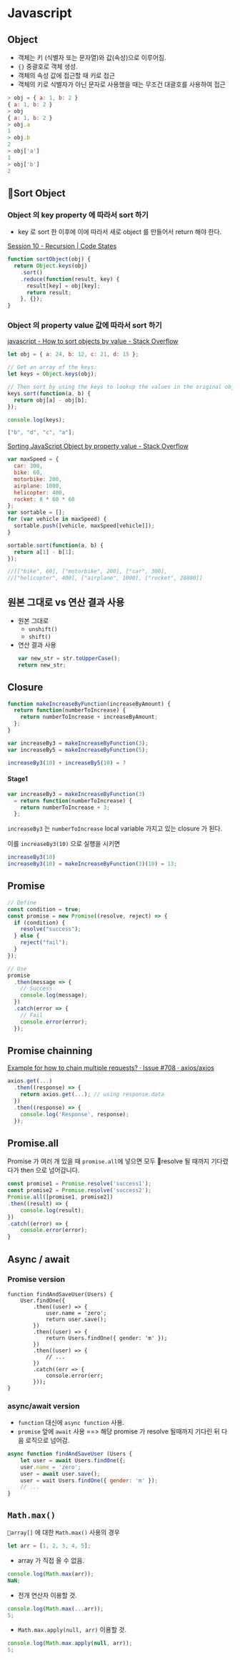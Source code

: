 # Javascript

## Object

- 객체는 키 (식별자 또는 문자열)와 값(속성)으로 이루어짐.
- `{}` 중괄호로 객체 생성.
- 객체의 속성 값에 접근할 때 키로 접근
- 객체의 키로 식별자가 아닌 문자로 사용했을 때는 무조건 대괄호를 사용하여 접근

```javascript
> obj = { a: 1, b: 2 }
{ a: 1, b: 2 }
> obj
{ a: 1, b: 2 }
> obj.a
1
> obj.b
2
> obj['a']
1
> obj['b']
2
```

## Sort Object

### Object 의 key property 에 따라서 sort 하기

- key 로 sort 한 이후에 이에 따라서 새로 object 를 만들어서 return 해야 한다.

[Session 10 - Recursion | Code States](https://learn.codestates.com/courses/386527/lectures/5894776)

```javascript
function sortObject(obj) {
  return Object.keys(obj)
    .sort()
    .reduce(function(result, key) {
      result[key] = obj[key];
      return result;
    }, {});
}
```

### Object 의 property value 값에 따라서 sort 하기

[javascript - How to sort objects by value - Stack Overflow](https://stackoverflow.com/questions/43773092/how-to-sort-objects-by-value)

```javascript
let obj = { a: 24, b: 12, c: 21, d: 15 };

// Get an array of the keys:
let keys = Object.keys(obj);

// Then sort by using the keys to lookup the values in the original object:
keys.sort(function(a, b) {
  return obj[a] - obj[b];
});

console.log(keys);

["b", "d", "c", "a"];
```

[Sorting JavaScript Object by property value - Stack Overflow](https://stackoverflow.com/questions/1069666/sorting-javascript-object-by-property-value)

```javascript
var maxSpeed = {
  car: 300,
  bike: 60,
  motorbike: 200,
  airplane: 1000,
  helicopter: 400,
  rocket: 8 * 60 * 60
};
var sortable = [];
for (var vehicle in maxSpeed) {
  sortable.push([vehicle, maxSpeed[vehicle]]);
}

sortable.sort(function(a, b) {
  return a[1] - b[1];
});

//[["bike", 60], ["motorbike", 200], ["car", 300],
//["helicopter", 400], ["airplane", 1000], ["rocket", 28800]]
```

## 원본 그대로 vs 연산 결과 사용

- 원본 그대로
  - `unshift()`
  - `shift()`
- 연산 결과 사용
  ```javascript
  var new_str = str.toUpperCase();
  return new_str;
  ```

## Closure

```javascript
function makeIncreaseByFunction(increaseByAmount) {
  return function(numberToIncrease) {
    return numberToIncrease + increaseByAmount;
  };
}

var increaseBy3 = makeIncreaseByFunction(3);
var increaseBy5 = makeIncreaseByFunction(5);

increaseBy3(10) + increaseBy5(10) = ?
```

#### Stage1

```javascript
var increaseBy3 = makeIncreaseByFunction(3)
  = return function(numberToIncrease) {
    return numberToIncrease + 3;
  };
```

`increaseBy3` 는 `numberToIncrease` local variable 가지고 있는 closure 가 된다.

이를 `increaseBy3(10)` 으로 실행을 시키면

```javascript
increaseBy3(10)
increaseBy3(10) = makeIncreaseByFunction(3)(10) = 13;
```

## Promise

```javascript
// Define
const condition = true;
const promise = new Promise((resolve, reject) => {
  if (condition) {
    resolve("success");
  } else {
    reject("fail");
  }
});

// Use
promise
  .then(message => {
    // Success
    console.log(message);
  })
  .catch(error => {
    // Fail
    console.error(error);
  });
```

## Promise chainning

[Example for how to chain multiple requests? · Issue #708 · axios/axios](https://github.com/axios/axios/issues/708)

```javascript
axios.get(...)
  .then((response) => {
    return axios.get(...); // using response.data
  })
  .then((response) => {
    console.log('Response', response);
  });
```

## Promise.all

Promise 가 여러 개 있을 때 `promise.all`에 넣으면 모두 resolve 될 때까지 기다렸다가 then 으로 넘어갑니다.

```javascript
const promise1 = Promise.resolve('success1');
const promise2 = Promise.resolve('success2');
Promise.all([promise1, promise2])
.then((result) => {
    console.log(result);
})
.catch((error) => {
    console.error(error);
}
```

## Async / await

### Promise version

```
function findAndSaveUser(Users) {
    User.findOne({
        .then((user) => {
            user.name = 'zero';
            return user.save();
        })
        .then((user) => {
            return Users.findOne({ gender: 'm' });
        })
        .then((user) => {
            // ...
        })
        .catch((err => {
            console.error(err;
        }));
}
```

### async/await version

- `function` 대신에 `async function` 사용.
- `promise` 앞에 `await` 사용 ==> 해당 promise 가 resolve 될때까지 기다린 뒤 다음 로직으로 넘어감.

```javascript
async function findAndSaveUser (Users {
    let user = await Users.findOne({;
    user.name = 'zero';
    user = await user.save();
    user = wait Users.findOne({ gender: 'm' });
    // ...
}
```

## `Math.max()`

`array[]` 에 대한 `Math.max()` 사용의 경우

```javascript
let arr = [1, 2, 3, 4, 5];
```

- array 가 직접 올 수 없음.

```javascript
console.log(Math.max(arr));
NaN;
```

- 전개 연산자 이용할 것.

```javascript
console.log(Math.max(...arr));
5;
```

- `Math.max.apply(null, arr)` 이용할 것.

```javascript
console.log(Math.max.apply(null, arr));
5;
```
